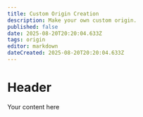 ```yaml
---
title: Custom Origin Creation
description: Make your own custom origin.
published: false
date: 2025-08-20T20:20:04.633Z
tags: origin
editor: markdown
dateCreated: 2025-08-20T20:20:04.633Z
---
```


# Header
Your content here